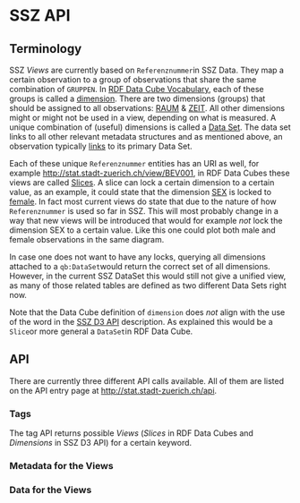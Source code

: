 # SSZ API

## Terminology

SSZ _Views_ are currently based on `Referenznummer`in SSZ Data. They map a certain observation to a group of observations that share the same combination of `GRUPPEN`. In [RDF Data Cube Vocabulary](https://www.w3.org/TR/vocab-data-cube/), each of these groups is called a [dimension](https://www.w3.org/TR/vocab-data-cube/#dsd-dimensions). There are two dimensions (groups) that should be assigned to all observations: [RAUM](http://ld.stadt-zuerich.ch/statistics/property/RAUM) & [ZEIT](http://ld.stadt-zuerich.ch/statistics/property/ZEIT). All other dimensions might or might not be used in a view, depending on what is measured. A unique combination of (useful) dimensions is called a [Data Set](https://www.w3.org/TR/vocab-data-cube/#cubes-model-datasets). The data set links to all other relevant metadata structures and as mentioned above, an observation typically [links](https://www.w3.org/TR/vocab-data-cube/#ref_qb_dataSet_LC) to its primary Data Set.

Each of these unique `Referenznummer` entities has an URI as well, for example http://stat.stadt-zuerich.ch/view/BEV001, in RDF Data Cubes these views are called [Slices](https://www.w3.org/TR/vocab-data-cube/#cubes-slices). A slice can lock a certain dimension to a certain value, as an example, it could state that the dimension [SEX](http://ld.stadt-zuerich.ch/statistics/property/SEX) is locked to [female](http://ld.stadt-zuerich.ch/statistics/code/SEX0002). In fact most current views do state that due to the nature of how `Referenznummer` is used so far in SSZ. This will most probably change in a way that new views will be introduced that would for example _not_ lock the dimension SEX to a certain value. Like this one could plot both male and female observations in the same diagram.

In case one does not want to have any locks, querying all dimensions attached to a `qb:DataSet`would return the correct set of all dimensions. However, in the current SSZ DataSet this would still not give a unified view, as many of those related tables are defined as two different Data Sets right now.

Note that the Data Cube definition of `dimension` does _not_ align with the use of the word in the [SSZ D3 API](https://sszvis-components.netlify.com/#/api-specs?a=dimensions-all-possible-subsets) description. As explained this would be a `Slice`or more general a `DataSet`in RDF Data Cube.

## API

There are currently three different API calls available. All of them are listed on the API entry page at http://stat.stadt-zuerich.ch/api.

### Tags

The tag API returns possible *Views* (*Slices* in RDF Data Cubes and *Dimensions* in SSZ D3 API) for a certain keyword.

### Metadata for the Views



### Data for the Views






